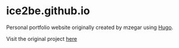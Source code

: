 # ice2be.github.io

Personal portfolio website originally created by mzegar using [Hugo](https://gohugo.io/).

Visit the original project [here](https://github.com/mzegar/mzegar.github.io)
